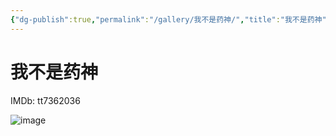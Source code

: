 ```yaml
---
{"dg-publish":true,"permalink":"/gallery/我不是药神/","title":"我不是药神","created":"2025-06-04T11:57:26.786+08:00"}
---
```



# 我不是药神

IMDb: tt7362036

![image](https://hiraeth-picbed.oss-cn-beijing.aliyuncs.com/p2561305376.webp)
